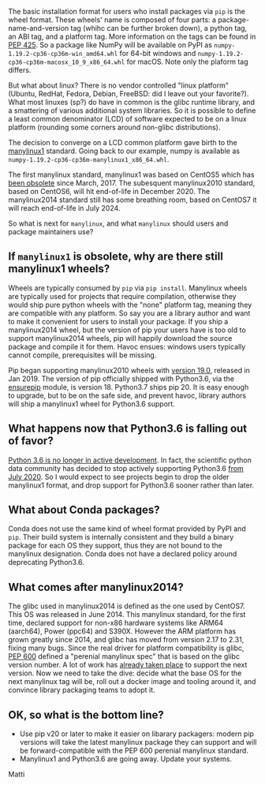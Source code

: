 <!--
.. title: Manylinux1 is obsolete, manylinux2010 is almost EOL, what is next?
.. slug: manylinux1-is-obsolete-manylinux2010-is-almost-eol-what-is-next
.. date: 2020-10-08 14:00:06 UTC-05:00
.. tags: 
.. category: 
.. link: 
.. description: 
.. type: text
-->

The basic installation format for users who install packages via `pip` is
the wheel format. These wheels' name is composed of four parts: a
package-name-and-version tag (whihc can be further broken down), a python tag,
an ABI tag, and a platform tag. More information on the tags can be found in
[PEP 425](https://www.python.org/dev/peps/pep-0425).  So a package like NumPy
will be available on PyPI as `numpy-1.19.2-cp36-cp36m-win_amd64.whl` for 64-bit
windows and `numpy-1.19.2-cp36-cp36m-macosx_10_9_x86_64.whl` for macOS. Note
only the plaform tag differs. 

But what about linux? There is no vendor controlled "linux platform" (Ubuntu,
RedHat, Fedora, Debian, FreeBSD: did I leave out your favorite?). What most
linuxes (sp?) do have in common is the glibc runtime library, and a smattering
of various additional system libraries. So it is possible to define a least
common denominator (LCD) of software expected to be on a linux platform
(rounding some corners around non-glibc distributions).

The decision to converge on a LCD common platform gave birth to the
[manylinux1](https://www.python.org/dev/peps/pep-0513/) standard. Going back
to our example, numpy is available as
`numpy-1.19.2-cp36-cp36m-manylinux1_x86_64.whl`.

The first manylinux standard, manylinux1 was based on CentOS5 which has [been
obsolete](https://endoflife.software/operating-systems/linux/centos) since
March, 2017. The subesquent manylinux2010 standard, based on CentOS6, will hit
end-of-life in December 2020. The manylinux2014 standard still has some
breathing room, based on CentOS7 it will reach end-of-life in July 2024.

So what is next for `manylinux`, and what `manylinux` should users and package
maintainers use?

<!-- TEASER_END -->

## If `manylinux1` is obsolete, why are there still manylinux1 wheels?

Wheels are typically consumed by `pip` via `pip install`. Manylinux wheels are
typically used for projects that require compilation, otherwise they would ship
pure python wheels with the "none" platform tag, meaning they are compatible with
any platform. So say you are a library author and want to make it convenient
for users to install your package. If you ship a manylinux2014 wheel, but the
version of pip your users have is too old to support manylinux2014 wheels, pip
will happily download the source package and compile it for them. Havoc ensues:
windows users typically cannot compile, prerequisites will be missing.

Pip began supporting manylinux2010 wheels with [version
19.0](https://github.com/pypa/pip/blob/master/NEWS.rst#190-2019-01-22),
released in Jan 2019. The version of pip officially shipped with Python3.6, via
the [ensurepip](https://docs.python.org/3.6/library/ensurepip.html) module, is
version 18. Python3.7 ships pip 20. It is easy enough to upgrade, but to be on
the safe side, and prevent havoc, library authors will ship a manylinux1 wheel
for Python3.6 support.

## What happens now that Python3.6 is falling out of favor?
[Python 3.6 is no longer in active
development](https://www.python.org/dev/peps/pep-0494). In fact, the scientific
python data community has decided to stop actively supporting Python3.6 [from
July
2020](https://numpy.org/neps/nep-0029-deprecation_policy.html#support-table).
So I would expect to see projects begin to drop the older manylinux1 format,
and drop support for Python3.6 sooner rather than later.

## What about Conda packages?
Conda does not use the same kind of wheel format provided by PyPI and `pip`. Their
build system is internally consistent and they build a binary package for each
OS they support, thus they are not bound to the manylinux designation.
Conda does not have a declared policy around deprecating Python3.6.

## What comes after manylinux2014?
The glibc used in manylinux2014 is defined as the one used by CentOS7. This OS
was released in June 2014. This manylinux standard, for the first time,
declared support for non-x86 hardware systems like ARM64 (aarch64), Power
(ppc64) and S390X.  However the ARM platform has grown greatly since 2014, and
glibc has moved from version 2.17 to 2.31, fixing many bugs. Since the real
driver for platform compatibility is glibc, [PEP
600](https://www.python.org/dev/peps/pep-0600/) defined a "perenial manylinux
spec" that is based on the glibc version number. A lot of work has [already
taken place](https://github.com/pypa/manylinux/issues/542) to support the next
version. Now we need to take the dive: decide what the base OS for the next
manylinux tag will be, roll out a docker image and tooling around it, and
convince library packaging teams to adopt it.


## OK, so what is the bottom line?

- Use pip v20 or later to make it easier on libarary packagers: modern pip
  versions will take the latest manylinux package they can support and will be
  forward-compatible with the PEP 600 perenial manylinux standard.
- Manylinux1 and Python3.6 are going away. Update your systems.

Matti
